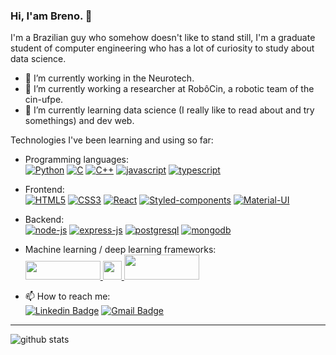 ### Hi, I'am Breno. 👋

I'm a Brazilian guy who somehow doesn't like to stand still, I'm a graduate student of computer engineering who has a lot of curiosity to study about data science.
- 🔭 I’m currently working in the Neurotech. 
- 🔭 I’m currently working a researcher at RobôCin, a robotic team of the cin-ufpe.
- 🌱 I’m currently learning data science (I really like to read about and try somethings) and dev web.
  <br />
 

Technologies I've been learning and using so far:
  - Programming languages:  <br />
    [![Python](https://img.shields.io/badge/Python-14354C?style=for-the-badge&logo=python&logoColor=white)](https://www.python.org/) 
    [![C](https://img.shields.io/badge/C-00599C?style=for-the-badge&logo=c&logoColor=white)](https://en.wikipedia.org/wiki/C_(programming_language)) 
    [![C++](https://img.shields.io/badge/C%2B%2B-00599C?style=for-the-badge&logo=c%2B%2B&logoColor=white)](https://en.wikipedia.org/wiki/C%2B%2B) 
    [![javascript](https://img.shields.io/badge/JavaScript-323330?style=for-the-badge&logo=javascript&logoColor=F7DF1E)](https://developer.mozilla.org/en-US/docs/Web/JavaScript) 
    [![typescript](https://img.shields.io/badge/TypeScript-007ACC?style=for-the-badge&logo=typescript&logoColor=white)](https://www.typescriptlang.org/) <br />

  - Frontend: <br />
    [![HTML5](https://img.shields.io/badge/HTML5-E34F26?style=for-the-badge&logo=html5&logoColor=white)](https://developer.mozilla.org/en-US/docs/Web/HTML/HTML5) 
    [![CSS3](https://img.shields.io/badge/CSS3-1572B6?style=for-the-badge&logo=css3&logoColor=white)](https://en.wikipedia.org/wiki/CSS#CSS_3) 
    [![React](https://img.shields.io/badge/React-20232A?style=for-the-badge&logo=react&logoColor=61DAFB)](https://reactjs.org/) 
    [![Styled-components](https://img.shields.io/badge/styled--components-DB7093?style=for-the-badge&logo=styled-components&logoColor=white)](https://styled-components.com/) 
    [![Material-UI](https://img.shields.io/badge/Material--UI-0081CB?style=for-the-badge&logo=material-ui&logoColor=white)](https://material-ui.com/) <br />
  - Backend: <br />
    [![node-js](https://img.shields.io/badge/Node.js-43853D?style=for-the-badge&logo=node.js&logoColor=white)](https://nodejs.org/en/) [![express-js](https://img.shields.io/badge/Express.js-404D59?style=for-the-badge)](https://expressjs.com/) [![postgresql](https://img.shields.io/badge/PostgreSQL-316192?style=for-the-badge&logo=postgresql&logoColor=white)](https://www.postgresql.org/)
    [![mongodb](https://img.shields.io/badge/MongoDB-4EA94B?style=for-the-badge&logo=mongodb&logoColor=white)](https://www.mongodb.com/) <br />

  - Machine learning / deep learning frameworks: <br />
    <a href= "https://pytorch.org/">
    <img src="https://upload.wikimedia.org/wikipedia/commons/thumb/9/96/Pytorch_logo.png/800px-Pytorch_logo.png" width="120" height="30" /> 
    </a>
    <a href = "https://keras.io/">
    <img src="https://upload.wikimedia.org/wikipedia/commons/thumb/a/ae/Keras_logo.svg/240px-Keras_logo.svg.png" width="30" height="30" />
    </a>
    <a href = "https://scikit-learn.org/">
    <img src="https://upload.wikimedia.org/wikipedia/commons/0/05/Scikit_learn_logo_small.svg" width="120" height="40" />
    </a>
    <br />

- 📫 How to reach me:  <br />
[![Linkedin Badge](https://img.shields.io/badge/-LinkedIn-blue?style=flat-square&logo=Linkedin&logoColor=white&link=https://www.linkedin.com/in/breno-cavalcanti/)](https://www.linkedin.com/in/breno-cavalcanti/)
[![Gmail Badge](https://img.shields.io/badge/-Gmail-c14438?style=flat-square&logo=Gmail&logoColor=white&link=mailto:breno.uc.cavalcanti@gmail.com)](mailto:breno.uc.cavalcanti@gmail.com)

---------------------------------------------------------------------------------------------------------------------------------------------------------------------------------

![github stats](https://github-readme-stats.vercel.app/api?username=breno-cavalcanti&show_icons=true)

